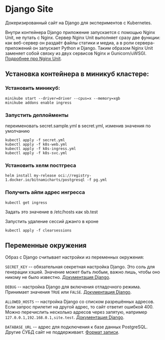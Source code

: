 # Django Site

Докеризированный сайт на Django для экспериментов с Kubernetes.

Внутри контейнера Django приложение запускается с помощью Nginx Unit, не путать с Nginx. Сервер Nginx Unit выполняет сразу две функции: как веб-сервер он раздаёт файлы статики и медиа, а в роли сервера-приложений он запускает Python и Django. Таким образом Nginx Unit заменяет собой связку из двух сервисов Nginx и Gunicorn/uWSGI. [Подробнее про Nginx Unit](https://unit.nginx.org/).


## Установка контейнера в миникуб кластере:

### Установить миникуб:
```
minikube start --driver=driver --cpus=x --memory=xgb
minikube addons enable ingress
```

### Запустить деплойменты

переименовать secret.sample.yml в secret.yml, изменив значения по умолчанию

```
kubectl apply -f secret.yml
kubectl apply -f k8s-web.yml
kubectl apply -f k8s-ingress.yml
kubectl apply -f k8s-svc.yml
```

### Установить хелм постгреса

```
helm install my-release oci://registry-1.docker.io/bitnamicharts/postgresql -f pg.yml
```

### Получить айпи адрес ингресса

```
kubectl get ingress
```
Задать это значение в /etc/hosts как sb.test

Запустить удаление сессий джанго в кроне
```
kubectl apply -f clearsessions
```

## Переменные окружения

Образ с Django считывает настройки из переменных окружения:

`SECRET_KEY` -- обязательная секретная настройка Django. Это соль для генерации хэшей. Значение может быть любым, важно лишь, чтобы оно никому не было известно. [Документация Django](https://docs.djangoproject.com/en/3.2/ref/settings/#secret-key).

`DEBUG` -- настройка Django для включения отладочного режима. Принимает значения `TRUE` или `FALSE`. [Документация Django](https://docs.djangoproject.com/en/3.2/ref/settings/#std:setting-DEBUG).

`ALLOWED_HOSTS` -- настройка Django со списком разрешённых адресов. Если запрос прилетит на другой адрес, то сайт ответит ошибкой 400. Можно перечислить несколько адресов через запятую, например `127.0.0.1,192.168.0.1,site.test`. [Документация Django](https://docs.djangoproject.com/en/3.2/ref/settings/#allowed-hosts).

`DATABASE_URL` -- адрес для подключения к базе данных PostgreSQL. Другие СУБД сайт не поддерживает. [Формат записи](https://github.com/jacobian/dj-database-url#url-schema).
